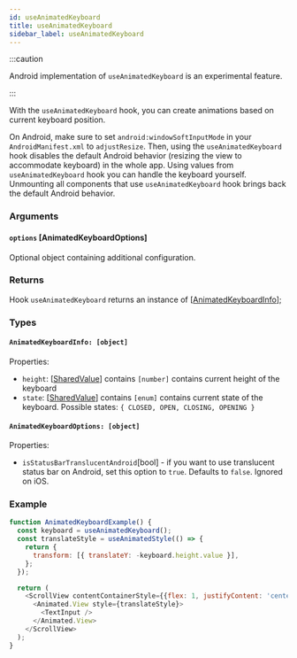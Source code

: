 ```yaml
---
id: useAnimatedKeyboard
title: useAnimatedKeyboard
sidebar_label: useAnimatedKeyboard
---
```


:::caution

Android implementation of `useAnimatedKeyboard` is an experimental feature.

:::

With the `useAnimatedKeyboard` hook, you can create animations based on current keyboard position.

On Android, make sure to set `android:windowSoftInputMode` in your `AndroidManifest.xml` to `adjustResize`. Then, using the `useAnimatedKeyboard` hook disables
the default Android behavior (resizing the view to accommodate keyboard) in the whole app. Using values from `useAnimatedKeyboard` hook you can handle the keyboard yourself. Unmounting all components that use `useAnimatedKeyboard` hook brings back the default Android behavior.


### Arguments

#### `options` [AnimatedKeyboardOptions]
Optional object containing additional configuration.

### Returns
Hook `useAnimatedKeyboard` returns an instance of [[AnimatedKeyboardInfo](#animatedkeyboard-object)];

### Types

#### `AnimatedKeyboardInfo: [object]`
Properties:
* `height`: [[SharedValue](../../api/hooks/useSharedValue)] contains `[number]`
  contains current height of the keyboard
* `state`: [[SharedValue](../../api/hooks/useSharedValue)] contains `[enum]`
  contains current state of the keyboard. Possible states: `{ CLOSED, OPEN, CLOSING, OPENING }`

#### `AnimatedKeyboardOptions: [object]`
Properties:
* `isStatusBarTranslucentAndroid`[bool] - if you want to use translucent status bar on Android, set this option to `true`. Defaults to `false`. Ignored on iOS.


### Example
```js
function AnimatedKeyboardExample() {
  const keyboard = useAnimatedKeyboard();
  const translateStyle = useAnimatedStyle(() => {
    return {
      transform: [{ translateY: -keyboard.height.value }],
    };
  });

  return (
    <ScrollView contentContainerStyle={{flex: 1, justifyContent: 'center', alignItems: 'center' }}>
      <Animated.View style={translateStyle}>
        <TextInput />
      </Animated.View>
    </ScrollView>
  );
}
```
